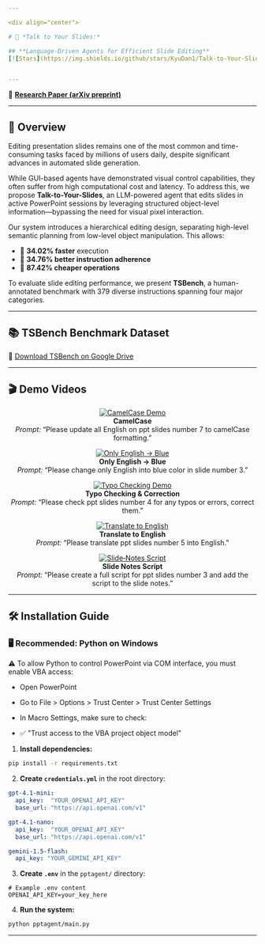 ```yaml
---

<div align="center">

# 📜 *Talk to Your Slides:*

## **Language-Driven Agents for Efficient Slide Editing**
[![Stars](https://img.shields.io/github/stars/KyuDan1/Talk-to-Your-Slides?style=social)](https://github.com/KyuDan1/Talk-to-Your-Slides/stargazers)


---
```

📄 **[Research Paper (arXiv preprint)](https://arxiv.org/abs/2505.11604)**

</div>

---

## 📖 Overview

Editing presentation slides remains one of the most common and time-consuming tasks faced by millions of users daily, despite significant advances in automated slide generation.

While GUI-based agents have demonstrated visual control capabilities, they often suffer from high computational cost and latency. To address this, we propose **Talk-to-Your-Slides**, an LLM-powered agent that edits slides in active PowerPoint sessions by leveraging structured object-level information—bypassing the need for visual pixel interaction.

Our system introduces a hierarchical editing design, separating high-level semantic planning from low-level object manipulation. This allows:

- 🚀 **34.02% faster** execution  
- 🎯 **34.76% better instruction adherence**  
- 💸 **87.42% cheaper operations**

To evaluate slide editing performance, we present **TSBench**, a human-annotated benchmark with 379 diverse instructions spanning four major categories.


---

## 📚 TSBench Benchmark Dataset

📎 [Download TSBench on Google Drive](https://drive.google.com/drive/folders/1hSjBTCJXiC_rhLGIhLBMqDQpotTr9wiT?usp=sharing)

---

## 🎬 Demo Videos

<div align="center">

[![CamelCase Demo](https://img.youtube.com/vi/9nJ0-yofr7Y/0.jpg)](https://youtu.be/9nJ0-yofr7Y)  
**CamelCase**  
*Prompt:* “Please update all English on ppt slides number 7 to camelCase formatting.”

[![Only English → Blue](https://img.youtube.com/vi/eVSs6xi-bEs/0.jpg)](https://youtu.be/eVSs6xi-bEs)  
**Only English → Blue**  
*Prompt:* “Please change only English into blue color in slide number 3.”

[![Typo Checking Demo](https://img.youtube.com/vi/rBIBsnWX3W0/0.jpg)](https://youtu.be/rBIBsnWX3W0)  
**Typo Checking & Correction**  
*Prompt:* “Please check ppt slides number 4 for any typos or errors, correct them.”

[![Translate to English](https://img.youtube.com/vi/GLS_9xh2C-4/0.jpg)](https://youtu.be/GLS_9xh2C-4)  
**Translate to English**  
*Prompt:* “Please translate ppt slides number 5 into English.”

[![Slide‑Notes Script](https://img.youtube.com/vi/5vzYd5ov_Cs/0.jpg)](https://youtu.be/5vzYd5ov_Cs)  
**Slide Notes Script**  
*Prompt:* “Please create a full script for ppt slides number 3 and add the script to the slide notes.”

</div>

---

## 🛠️ Installation Guide

### 🖥️ Recommended: Python on Windows

⚠️ To allow Python to control PowerPoint via COM interface, you must enable VBA access:

- Open PowerPoint

-  Go to File > Options > Trust Center > Trust Center Settings

- In Macro Settings, make sure to check:
- ✅ "Trust access to the VBA project object model"


1. **Install dependencies:**

```bash
pip install -r requirements.txt
````

2. **Create `credentials.yml`** in the root directory:

```yaml
gpt-4.1-mini:
  api_key:  "YOUR_OPENAI_API_KEY"
  base_url: "https://api.openai.com/v1"

gpt-4.1-nano:
  api_key:  "YOUR_OPENAI_API_KEY"
  base_url: "https://api.openai.com/v1"

gemini-1.5-flash:
  api_key: "YOUR_GEMINI_API_KEY"
```

3. **Create `.env`** in the `pptagent/` directory:

```
# Example .env content
OPENAI_API_KEY=your_key_here
```

4. **Run the system:**

```bash
python pptagent/main.py
```

---
